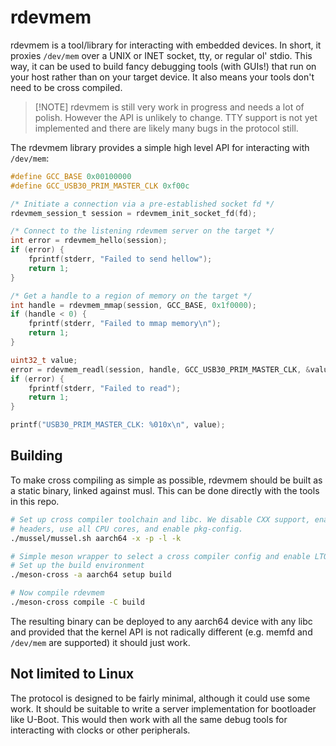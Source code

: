 # rdevmem

rdevmem is a tool/library for interacting with embedded devices. In short, it
proxies `/dev/mem` over a UNIX or INET socket, tty, or regular ol' stdio. This
way, it can be used to build fancy debugging tools (with GUIs!) that run on your
host rather than on your target device. It also means your tools don't need to
be cross compiled.

> [!NOTE] rdevmem is still very work in progress and needs a lot of polish.
> However the API is unlikely to change. TTY support is not yet implemented and
> there are likely many bugs in the protocol still.

The rdevmem library provides a simple high level API for interacting with
`/dev/mem`:

```c
#define GCC_BASE 0x00100000
#define GCC_USB30_PRIM_MASTER_CLK 0xf00c

/* Initiate a connection via a pre-established socket fd */
rdevmem_session_t session = rdevmem_init_socket_fd(fd);

/* Connect to the listening rdevmem server on the target */
int error = rdevmem_hello(session);
if (error) {
    fprintf(stderr, "Failed to send hellow");
    return 1;
}

/* Get a handle to a region of memory on the target */
int handle = rdevmem_mmap(session, GCC_BASE, 0x1f0000);
if (handle < 0) {
    fprintf(stderr, "Failed to mmap memory\n");
    return 1;
}

uint32_t value;
error = rdevmem_readl(session, handle, GCC_USB30_PRIM_MASTER_CLK, &value);
if (error) {
    fprintf(stderr, "Failed to read");
    return 1;
}

printf("USB30_PRIM_MASTER_CLK: %010x\n", value);
```

## Building

To make cross compiling as simple as possible, rdevmem should be built as a
static binary, linked against musl. This can be done directly with the tools in
this repo.

```sh
# Set up cross compiler toolchain and libc. We disable CXX support, enable Linux
# headers, use all CPU cores, and enable pkg-config.
./mussel/mussel.sh aarch64 -x -p -l -k 

# Simple meson wrapper to select a cross compiler config and enable LTO
# Set up the build environment
./meson-cross -a aarch64 setup build 

# Now compile rdevmem
./meson-cross compile -C build
```

The resulting binary can be deployed to any aarch64 device with any libc and
provided that the kernel API is not radically different (e.g. memfd and
`/dev/mem` are supported) it should just work.

## Not limited to Linux

The protocol is designed to be fairly minimal, although it could use some work.
It should be suitable to write a server implementation for bootloader like
U-Boot. This would then work with all the same debug tools for interacting with
clocks or other peripherals.
